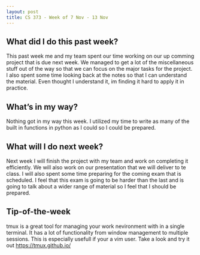 ```yaml
---
layout: post
title: CS 373 - Week of 7 Nov - 13 Nov
---
```

## What did I do this past week?
This past week me and my team spent our time working on our up comming project that is due next week. We managed to get a lot of the miscellaneous stuff out of the way so that we can focus on the major tasks for the project. I also spent some time looking back at the notes so that I can understand the material. Even thought I understand it, im finding it hard to apply it in practice.

## What’s in my way?
Nothing got in my way this week. I utilized my time to write as many of the built in functions in python as I could so I could be prepared.

## What will I do next week?
Next week I will finish the project with my team and work on completing it efficiently. We will also work on our presentation that we will deliver to te class. I will also spent some time preparing for the coming exam that is scheduled. I feel that this exam is going to be harder than the last and is going to talk about a wider range of material so I feel that I should be prepared.

## Tip-of-the-week
tmux is a great tool for managing your work nevironment with in a single terminal. It has a lot of functionality from window management to multiple sessions. This is especially usefull if your a vim user. Take a look and try it out https://tmux.github.io/
